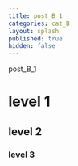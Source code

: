 ```yaml
---
title: post_B_1
categories: cat_B
layout: splash
published: true
hidden: false
---
```


post_B_1



# level 1

## level 2

### level 3
